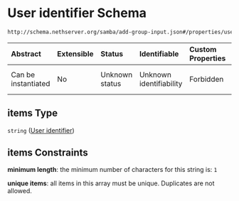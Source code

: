 # User identifier Schema

```txt
http://schema.nethserver.org/samba/add-group-input.json#/properties/users/items
```



| Abstract            | Extensible | Status         | Identifiable            | Custom Properties | Additional Properties | Access Restrictions | Defined In                                                                  |
| :------------------ | :--------- | :------------- | :---------------------- | :---------------- | :-------------------- | :------------------ | :-------------------------------------------------------------------------- |
| Can be instantiated | No         | Unknown status | Unknown identifiability | Forbidden         | Allowed               | none                | [add-group-input.json\*](samba/add-group-input.json "open original schema") |

## items Type

`string` ([User identifier](add-group-input-properties-group-members-user-identifier.md))

## items Constraints

**minimum length**: the minimum number of characters for this string is: `1`

**unique items**: all items in this array must be unique. Duplicates are not allowed.
